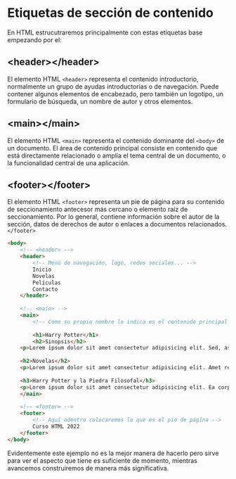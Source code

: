 # Etiquetas de sección de contenido
En HTML estrucutraremos principalmente con estas etiquetas base empezando por el:

## \<header>\</header>

El elemento HTML ``<header>`` representa el contenido introductorio, normalmente un grupo de ayudas introductorias o de navegación. Puede contener algunos elementos de encabezado, pero también un logotipo, un formulario de búsqueda, un nombre de autor y otros elementos.

## \<main>\</main>

El elemento HTML `<main>` representa el contenido dominante del ``<body>`` de un documento. El área de contenido principal consiste en contenido que está directamente relacionado o amplía el tema central de un documento, o la funcionalidad central de una aplicación.

## \<footer>\</footer>

El elemento HTML ``<footer>`` representa un pie de página para su contenido de seccionamiento antecesor más cercano o elemento raíz de seccionamiento. Por lo general, contiene información sobre el autor de la sección, datos de derechos de autor o enlaces a documentos relacionados.``</footer>``


~~~html
<body>
    <!-- <header> -->
    <header>
        <!-- Menú de navegación, logo, redes sociales... -->
        Inicio
        Novelas
        Películas
        Contacto
    </header>
        
    <!-- <main> -->
    <main>
        <!-- Como su propio nombre lo indica es el contenido principal de la página -->
        
        <h1>Harry Potter</h1>
        <h2>Sinopsis</h2>
	<p>Lorem ipsum dolor sit amet consectetur adipisicing elit. Sed, aspernatur. Voluptas dolor aliquam necessitatibus doloribus obcaecati. Ducimus eum eveniet molestias praesentium deleniti, sunt, animi assumenda molestiae pariatur eos et est?</p>
    
	<h2>Novelas</h2>
	<p>Lorem ipsum dolor sit amet consectetur adipisicing elit. Amet repellendus, iste est libero unde quo ut quia perspiciatis, quos officiis doloribus quas reprehenderit officia nihil suscipit distinctio culpa.</p>
    
	<h3>Harry Potter y la Piedra Filosofal</h3>
	<p>Lorem ipsum dolor sit amet consectetur adipisicing elit. Ea corporis magnam sed pariatur, non aliquid tempora placeat animi assumenda perspiciatis. Dolorem, tempore commodi minima, consequatur odit voluptatum doloremque dolorum quas inventore aliquam optio, deleniti nemo nisi nam est iusto ea? Quisquam vitae sequi sunt omnis commodi veritatis sed dolorum ex esse voluptas eveniet voluptatem, accusantium error alias voluptatibus asperiores impedit a ab tenetur perspiciatis. Maxime molestias necessitatibus voluptas repellendus commodi atque sint deleniti magni ipsam est eos rerum porro recusandae tenetur fugit eius, aliquam delectus iusto dignissimos accusamus sed. Veritatis sint reprehenderit minus inventore quos consequatur adipisci, illum dolore! Velit!</p>
    </main>
    
    <!-- <footer> -->
    <footer>
        <!-- Aqui adentro colocaremos lo que es el pie de página -->
        Curso HTML 2022
    </footer>
</body>
~~~

Evidentemente este ejemplo no es la mejor manera de hacerlo pero sirve para ver el aspecto que tiene es suficiente de momento, mientras avancemos construiremos de manera más significativa.